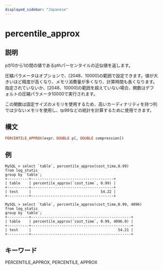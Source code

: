 ```yaml
---
displayed_sidebar: "Japanese"
---
```


# percentile_approx

## 説明

pが0から1の間の値であるpthパーセンタイルの近似値を返します。

圧縮パラメータはオプションで、[2048、10000]の範囲で設定できます。値が大きいほど精度が高くなり、メモリ消費量が多くなり、計算時間も長くなります。指定されていないか、[2048、10000]の範囲を超えていない場合、関数はデフォルトの圧縮パラメータ10000で実行されます。

この関数は固定サイズのメモリを使用するため、高いカーディナリティを持つ列では少ないメモリを使用し、tp99などの統計を計算するために使用できます。

## 構文

```Haskell
PERCENTILE_APPROX(expr、DOUBLE p[, DOUBLE compression])
```

## 例

```plain text
MySQL > select `table`, percentile_approx(cost_time,0.99)
from log_statis
group by `table`;
+----------+--------------------------------------+
| table    | percentile_approx(`cost_time`, 0.99) |
+----------+--------------------------------------+
| test     |                                54.22 |
+----------+--------------------------------------+

MySQL > select `table`, percentile_approx(cost_time,0.99, 4096)
from log_statis
group by `table`;
+----------+----------------------------------------------+
| table    | percentile_approx(`cost_time`, 0.99, 4096.0) |
+----------+----------------------------------------------+
| test     |                                        54.21 |
+----------+----------------------------------------------+
```

## キーワード

PERCENTILE_APPROX, PERCENTILE, APPROX